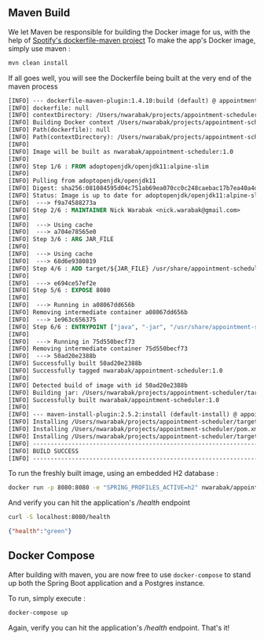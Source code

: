 ## Maven Build

We let Maven be responsible for building the Docker image for us, with the help of [Spotify's dockerfile-maven project](https://github.com/spotify/dockerfile-maven)
To make the app's Docker image, simply use maven :

```bash
mvn clean install
```

If all goes well, you will see the Dockerfile being built at the very end of the maven process

```dockerfile
[INFO] --- dockerfile-maven-plugin:1.4.10:build (default) @ appointment-scheduler ---
[INFO] dockerfile: null
[INFO] contextDirectory: /Users/nwarabak/projects/appointment-scheduler
[INFO] Building Docker context /Users/nwarabak/projects/appointment-scheduler
[INFO] Path(dockerfile): null
[INFO] Path(contextDirectory): /Users/nwarabak/projects/appointment-scheduler
[INFO]
[INFO] Image will be built as nwarabak/appointment-scheduler:1.0
[INFO]
[INFO] Step 1/6 : FROM adoptopenjdk/openjdk11:alpine-slim
[INFO]
[INFO] Pulling from adoptopenjdk/openjdk11
[INFO] Digest: sha256:081084595d04c751ab69ea070cc0c248caebac17b7ea40a4d13fb905771ef928
[INFO] Status: Image is up to date for adoptopenjdk/openjdk11:alpine-slim
[INFO]  ---> f9a74588273a
[INFO] Step 2/6 : MAINTAINER Nick Warabak <nick.warabak@gmail.com>
[INFO]
[INFO]  ---> Using cache
[INFO]  ---> a704e78565e0
[INFO] Step 3/6 : ARG JAR_FILE
[INFO]
[INFO]  ---> Using cache
[INFO]  ---> 68d6e9380819
[INFO] Step 4/6 : ADD target/${JAR_FILE} /usr/share/appointment-scheduler/appointment-scheduler.jar
[INFO]
[INFO]  ---> e694ce57ef2e
[INFO] Step 5/6 : EXPOSE 8080
[INFO]
[INFO]  ---> Running in a08067dd656b
[INFO] Removing intermediate container a08067dd656b
[INFO]  ---> 1e963c656375
[INFO] Step 6/6 : ENTRYPOINT ["java", "-jar", "/usr/share/appointment-scheduler/appointment-scheduler.jar"]
[INFO]
[INFO]  ---> Running in 75d550becf73
[INFO] Removing intermediate container 75d550becf73
[INFO]  ---> 50ad20e2388b
[INFO] Successfully built 50ad20e2388b
[INFO] Successfully tagged nwarabak/appointment-scheduler:1.0
[INFO]
[INFO] Detected build of image with id 50ad20e2388b
[INFO] Building jar: /Users/nwarabak/projects/appointment-scheduler/target/appointment-scheduler-1.0-docker-info.jar
[INFO] Successfully built nwarabak/appointment-scheduler:1.0
[INFO]
[INFO] --- maven-install-plugin:2.5.2:install (default-install) @ appointment-scheduler ---
[INFO] Installing /Users/nwarabak/projects/appointment-scheduler/target/appointment-scheduler-1.0.jar to /Users/nwarabak/.m2/repository/com/warabak/appointment-scheduler/1.0/appointment-scheduler-1.0.jar
[INFO] Installing /Users/nwarabak/projects/appointment-scheduler/pom.xml to /Users/nwarabak/.m2/repository/com/warabak/appointment-scheduler/1.0/appointment-scheduler-1.0.pom
[INFO] Installing /Users/nwarabak/projects/appointment-scheduler/target/appointment-scheduler-1.0-docker-info.jar to /Users/nwarabak/.m2/repository/com/warabak/appointment-scheduler/1.0/appointment-scheduler-1.0-docker-info.jar
[INFO] ------------------------------------------------------------------------
[INFO] BUILD SUCCESS
[INFO] ------------------------------------------------------------------------
```

To run the freshly built image, using an embedded H2 database :

```bash
docker run -p 8080:8080 -e "SPRING_PROFILES_ACTIVE=h2" nwarabak/appointment-scheduler:1.0
```

And verify you can hit the application's _/health_ endpoint

```bash
curl -S localhost:8080/health
```

```json
{"health":"green"}
```

## Docker Compose
After building with maven, you are now free to use `docker-compose` to stand up both the Spring Boot application and a Postgres instance.

To run, simply execute :

```bash
docker-compose up
```

Again, verify you can hit the application's _/health_ endpoint. That's it!